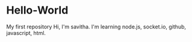 # Hello-World
My first repository
Hi,
I'm savitha. I'm learning node.js, socket.io, github, javascript, html.
